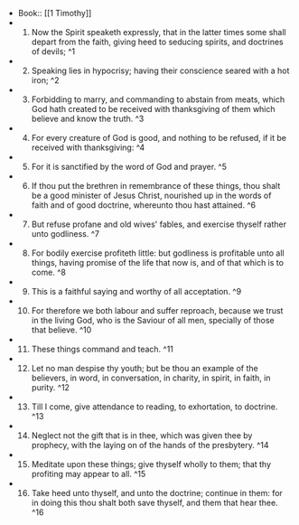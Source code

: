 - Book:: [[1 Timothy]]
- 1. Now the Spirit speaketh expressly, that in the latter times some shall depart from the faith, giving heed to seducing spirits, and doctrines of devils; ^1
- 2. Speaking lies in hypocrisy; having their conscience seared with a hot iron; ^2
- 3. Forbidding to marry, and commanding to abstain from meats, which God hath created to be received with thanksgiving of them which believe and know the truth. ^3
- 4. For every creature of God is good, and nothing to be refused, if it be received with thanksgiving: ^4
- 5. For it is sanctified by the word of God and prayer. ^5
- 6. If thou put the brethren in remembrance of these things, thou shalt be a good minister of Jesus Christ, nourished up in the words of faith and of good doctrine, whereunto thou hast attained. ^6
- 7. But refuse profane and old wives' fables, and exercise thyself rather unto godliness. ^7
- 8. For bodily exercise profiteth little: but godliness is profitable unto all things, having promise of the life that now is, and of that which is to come. ^8
- 9. This is a faithful saying and worthy of all acceptation. ^9
- 10. For therefore we both labour and suffer reproach, because we trust in the living God, who is the Saviour of all men, specially of those that believe. ^10
- 11. These things command and teach. ^11
- 12. Let no man despise thy youth; but be thou an example of the believers, in word, in conversation, in charity, in spirit, in faith, in purity. ^12
- 13. Till I come, give attendance to reading, to exhortation, to doctrine. ^13
- 14. Neglect not the gift that is in thee, which was given thee by prophecy, with the laying on of the hands of the presbytery. ^14
- 15. Meditate upon these things; give thyself wholly to them; that thy profiting may appear to all. ^15
- 16. Take heed unto thyself, and unto the doctrine; continue in them: for in doing this thou shalt both save thyself, and them that hear thee. ^16
